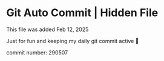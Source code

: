 # Git Auto Commit | Hidden File

This file was added Feb 12, 2025

Just for fun and keeping my daily git commit active 🤪

commit number: 290507
